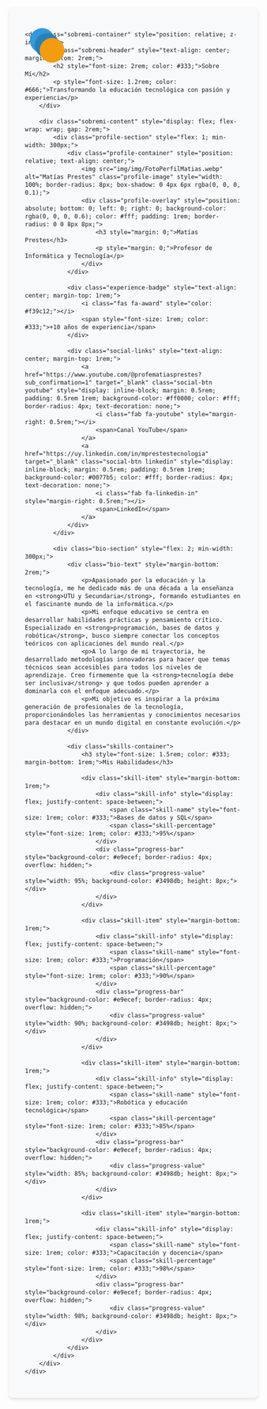 <section class="sobremi-section" id="sobremi" style="padding: 2rem; background-color: #f8f9fa; border-radius: 8px; box-shadow: 0 4px 6px rgba(0, 0, 0, 0.1);">
    <div class="sobremi-background" style="position: relative;">
        <div class="decoration-shape shape-1" style="position: absolute; width: 50px; height: 50px; background-color: #3498db; border-radius: 50%; top: 10px; left: 10px;"></div>
        <div class="decoration-shape shape-2" style="position: absolute; width: 50px; height: 50px; background-color: #2980b9; border-radius: 50%; top: 20px; left: 20px;"></div>
        <div class="decoration-shape shape-3" style="position: absolute; width: 50px; height: 50px; background-color: #f39c12; border-radius: 50%; top: 30px; left: 30px;"></div>
    </div>
    
    <div class="sobremi-container" style="position: relative; z-index: 1;">
        <div class="sobremi-header" style="text-align: center; margin-bottom: 2rem;">
            <h2 style="font-size: 2rem; color: #333;">Sobre Mí</h2>
            <p style="font-size: 1.2rem; color: #666;">Transformando la educación tecnológica con pasión y experiencia</p>
        </div>
        
        <div class="sobremi-content" style="display: flex; flex-wrap: wrap; gap: 2rem;">
            <div class="profile-section" style="flex: 1; min-width: 300px;">
                <div class="profile-container" style="position: relative; text-align: center;">
                    <img src="img/img/FotoPerfilMatias.webp" alt="Matías Prestes" class="profile-image" style="width: 100%; border-radius: 8px; box-shadow: 0 4px 6px rgba(0, 0, 0, 0.1);">
                    <div class="profile-overlay" style="position: absolute; bottom: 0; left: 0; right: 0; background-color: rgba(0, 0, 0, 0.6); color: #fff; padding: 1rem; border-radius: 0 0 8px 8px;">
                        <h3 style="margin: 0;">Matías Prestes</h3>
                        <p style="margin: 0;">Profesor de Informática y Tecnología</p>
                    </div>
                </div>
                
                <div class="experience-badge" style="text-align: center; margin-top: 1rem;">
                    <i class="fas fa-award" style="color: #f39c12;"></i>
                    <span style="font-size: 1rem; color: #333;">+10 años de experiencia</span>
                </div>
                
                <div class="social-links" style="text-align: center; margin-top: 1rem;">
                    <a href="https://www.youtube.com/@profematiasprestes?sub_confirmation=1" target="_blank" class="social-btn youtube" style="display: inline-block; margin: 0.5rem; padding: 0.5rem 1rem; background-color: #ff0000; color: #fff; border-radius: 4px; text-decoration: none;">
                        <i class="fab fa-youtube" style="margin-right: 0.5rem;"></i>
                        <span>Canal YouTube</span>
                    </a>
                    <a href="https://uy.linkedin.com/in/mprestestecnologia" target="_blank" class="social-btn linkedin" style="display: inline-block; margin: 0.5rem; padding: 0.5rem 1rem; background-color: #0077b5; color: #fff; border-radius: 4px; text-decoration: none;">
                        <i class="fab fa-linkedin-in" style="margin-right: 0.5rem;"></i>
                        <span>LinkedIn</span>
                    </a>
                </div>
            </div>
            
            <div class="bio-section" style="flex: 2; min-width: 300px;">
                <div class="bio-text" style="margin-bottom: 2rem;">
                    <p>Apasionado por la educación y la tecnología, me he dedicado más de una década a la enseñanza en <strong>UTU y Secundaria</strong>, formando estudiantes en el fascinante mundo de la informática.</p>
                    <p>Mi enfoque educativo se centra en desarrollar habilidades prácticas y pensamiento crítico. Especializado en <strong>programación, bases de datos y robótica</strong>, busco siempre conectar los conceptos teóricos con aplicaciones del mundo real.</p>
                    <p>A lo largo de mi trayectoria, he desarrollado metodologías innovadoras para hacer que temas técnicos sean accesibles para todos los niveles de aprendizaje. Creo firmemente que la <strong>tecnología debe ser inclusiva</strong> y que todos pueden aprender a dominarla con el enfoque adecuado.</p>
                    <p>Mi objetivo es inspirar a la próxima generación de profesionales de la tecnología, proporcionándoles las herramientas y conocimientos necesarios para destacar en un mundo digital en constante evolución.</p>
                </div>
                
                <div class="skills-container">
                    <h3 style="font-size: 1.5rem; color: #333; margin-bottom: 1rem;">Mis Habilidades</h3>
                    
                    <div class="skill-item" style="margin-bottom: 1rem;">
                        <div class="skill-info" style="display: flex; justify-content: space-between;">
                            <span class="skill-name" style="font-size: 1rem; color: #333;">Bases de datos y SQL</span>
                            <span class="skill-percentage" style="font-size: 1rem; color: #333;">95%</span>
                        </div>
                        <div class="progress-bar" style="background-color: #e9ecef; border-radius: 4px; overflow: hidden;">
                            <div class="progress-value" style="width: 95%; background-color: #3498db; height: 8px;"></div>
                        </div>
                    </div>
                    
                    <div class="skill-item" style="margin-bottom: 1rem;">
                        <div class="skill-info" style="display: flex; justify-content: space-between;">
                            <span class="skill-name" style="font-size: 1rem; color: #333;">Programación</span>
                            <span class="skill-percentage" style="font-size: 1rem; color: #333;">90%</span>
                        </div>
                        <div class="progress-bar" style="background-color: #e9ecef; border-radius: 4px; overflow: hidden;">
                            <div class="progress-value" style="width: 90%; background-color: #3498db; height: 8px;"></div>
                        </div>
                    </div>
                    
                    <div class="skill-item" style="margin-bottom: 1rem;">
                        <div class="skill-info" style="display: flex; justify-content: space-between;">
                            <span class="skill-name" style="font-size: 1rem; color: #333;">Robótica y educación tecnológica</span>
                            <span class="skill-percentage" style="font-size: 1rem; color: #333;">85%</span>
                        </div>
                        <div class="progress-bar" style="background-color: #e9ecef; border-radius: 4px; overflow: hidden;">
                            <div class="progress-value" style="width: 85%; background-color: #3498db; height: 8px;"></div>
                        </div>
                    </div>
                    
                    <div class="skill-item" style="margin-bottom: 1rem;">
                        <div class="skill-info" style="display: flex; justify-content: space-between;">
                            <span class="skill-name" style="font-size: 1rem; color: #333;">Capacitación y docencia</span>
                            <span class="skill-percentage" style="font-size: 1rem; color: #333;">98%</span>
                        </div>
                        <div class="progress-bar" style="background-color: #e9ecef; border-radius: 4px; overflow: hidden;">
                            <div class="progress-value" style="width: 98%; background-color: #3498db; height: 8px;"></div>
                        </div>
                    </div>
                </div>
            </div>
        </div>
    </div>
</section>
